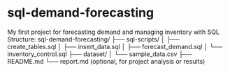 # sql-demand-forecasting
My first project  for forecasting demand and managing inventory with SQL
Structure:
sql-demand-forecasting/
├── sql-scripts/
│   ├── create_tables.sql
│   ├── insert_data.sql
│   ├── forecast_demand.sql
│   └── inventory_control.sql
├── dataset/
│   └── sample_data.csv
├── README.md
└── report.md (optional, for project analysis or results)

